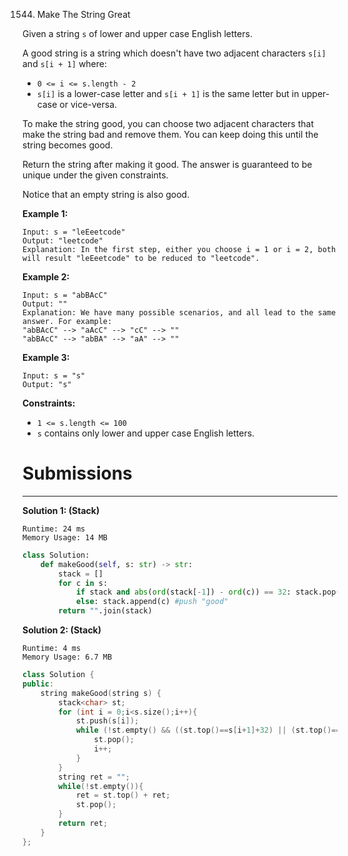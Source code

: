 1544. Make The String Great

Given a string `s` of lower and upper case English letters.

A good string is a string which doesn't have two adjacent characters `s[i]` and `s[i + 1]` where:

* `0 <= i <= s.length - 2`
* `s[i]` is a lower-case letter and `s[i + 1]` is the same letter but in upper-case or vice-versa.

To make the string good, you can choose two adjacent characters that make the string bad and remove them. You can keep doing this until the string becomes good.

Return the string after making it good. The answer is guaranteed to be unique under the given constraints.

Notice that an empty string is also good.

 

**Example 1:**
```
Input: s = "leEeetcode"
Output: "leetcode"
Explanation: In the first step, either you choose i = 1 or i = 2, both will result "leEeetcode" to be reduced to "leetcode".
```

**Example 2:**
```
Input: s = "abBAcC"
Output: ""
Explanation: We have many possible scenarios, and all lead to the same answer. For example:
"abBAcC" --> "aAcC" --> "cC" --> ""
"abBAcC" --> "abBA" --> "aA" --> ""
```

**Example 3:**
```
Input: s = "s"
Output: "s"
```

**Constraints:**

* `1 <= s.length <= 100`
* `s` contains only lower and upper case English letters.

# Submissions
---
**Solution 1: (Stack)**
```
Runtime: 24 ms
Memory Usage: 14 MB
```
```python
class Solution:
    def makeGood(self, s: str) -> str:
        stack = []
        for c in s: 
            if stack and abs(ord(stack[-1]) - ord(c)) == 32: stack.pop() #pop "bad"
            else: stack.append(c) #push "good"
        return "".join(stack)
```

**Solution 2: (Stack)**
```
Runtime: 4 ms
Memory Usage: 6.7 MB
```
```c++
class Solution {
public:
    string makeGood(string s) {
        stack<char> st;
        for (int i = 0;i<s.size();i++){
            st.push(s[i]);
            while (!st.empty() && ((st.top()==s[i+1]+32) || (st.top()==s[i+1]-32))){
                st.pop();
                i++;
            }
        }
        string ret = "";
        while(!st.empty()){
            ret = st.top() + ret;
            st.pop();
        }
        return ret;
    }
};
```